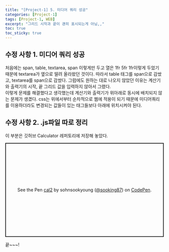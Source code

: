 ```yaml
---
title: "[Project-1] 5. 미디어 쿼리 성공"
categories: [Project-1]
tags: [Project-1, WEB]
excerpt: "그리드 시작과 끝이 괜히 표시되는게 아님,,"
toc: true
toc_sticky: true
---
```


## 수정 사항 1. 미디어 쿼리 성공
처음에는 span, table, textarea, span 이렇게만 두고 열은 1fr 5fr 1fr이렇게 두었기 때문에 textarea가 옆으로 딸려 올라왔던 것이다. 따라서 table 태그를 span으로 감쌌고, textarea를 span으로 감쌌다. 그럼에도 원하는 대로 나오지 않았던 이유는 계산기와 출력기의 시작, 끝 그리드 값을 입력하지 않아서 그랬다. <br>
이렇게 문제를 해결했다고 생각했는데 계산기와 출력기가 위아래로 동시에 배치되지 않는 문제가 생겼다. css는 위에서부터 순차적으로 웹에 적용이 되기 때문에 미디어쿼리를 이용하더라도 변경되는 값들이 있는 태그들보다 아래에 위치시켜야 된다. <br>
## 수정 사항 2. .js파일 따로 정리
이 부분은 깃허브 Calculator 레퍼토리에 저장해 놓았다.
<p class="codepen" data-height="300" data-default-tab="html,result" data-slug-hash="poWmQXX" data-user="sooking87" style="height: 300px; box-sizing: border-box; display: flex; align-items: center; justify-content: center; border: 2px solid; margin: 1em 0; padding: 1em;">
  <span>See the Pen <a href="https://codepen.io/sooking87/pen/poWmQXX">
  cal2</a> by sohnsookyoung (<a href="https://codepen.io/sooking87">@sooking87</a>)
  on <a href="https://codepen.io">CodePen</a>.</span>
</p>
<script async src="https://cpwebassets.codepen.io/assets/embed/ei.js"></script>
끝~~~!

